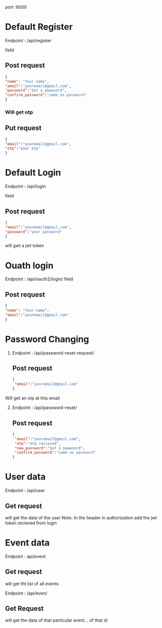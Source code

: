 port :8000


# Default Register
Endpoint : /api/register

field 
## Post request
``` json
{
"name": "Your name",
"email":"youremail@gmail.com",
"password":"Set a pawwsord",
"confirm_password":"same as password"
}
```
### Will get otp 
## Put request
``` json
{
"email":"youremail@gmail.com",
"otp":"your otp"
}
```
# Default Login
Endpoint : /api/login

field 
## Post request
```json
{
"email":"youremail@gmail.com",
"password":"your password"
}
```
will gwt a jwt token
# Ouath login
Endpoint : /api/oauth2/login/
field 
## Post request
```json
{
"name": "Your name",
"email":"youremail@gmail.com"
}
```

# Password Changing
1. Endpoint : /api/password-reset-request/
   ## Post request
   ``` json
   {
    "email":"youremail@gmail.com"
   }
   ```
  Will get an otp at this email 

2. Endpoint : /api/password-reset/

   ## Post request
   ``` json
   {
    "email":"youremail@gmail.com",
    "otp":"otp recieved",
    "new_password":"Set a pawwsord",
    "confirm_password":"same as password"
   }
   ```

# User data 
Endpoint : /api/user

## Get request
will get the data of the user 
Note: In the header in authorization add the jwt token recieved from login


# Event data 
Endpoint : api/event

## Get request
will get tht list of all events 


Endpoint : /api/even/<id>
## Get Request
will get the data of that particular event... of that id 
